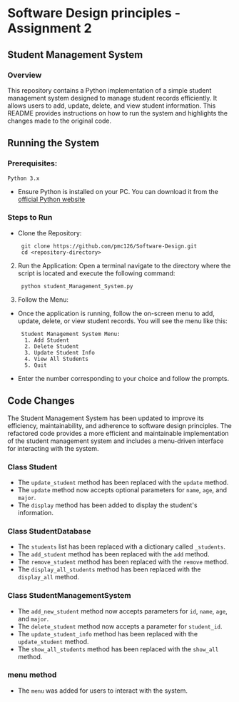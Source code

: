 # Software Design principles - Assignment 2

## Student Management System

### Overview

This repository contains a Python implementation of a simple student management system designed to manage student records efficiently. It allows users to add, update, delete, and view student information. This README provides instructions on how to run the system and highlights the changes made to the original code.


## Running the System
###  Prerequisites:
    Python 3.x
- Ensure Python is installed on your PC. You can download it from the [official Python website](https://www.python.org/downloads/)
### Steps to Run
- Clone the Repository:

       git clone https://github.com/pmc126/Software-Design.git
       cd <repository-directory>
      
2. Run the Application: Open a terminal navigate to the directory where the script is located and execute the following command:

        python student_Management_System.py

4. Follow the Menu:
  - Once the application is running, follow the on-screen menu to add, update, delete, or view student records. You will see the menu like this:

         Student Management System Menu:
          1. Add Student
          2. Delete Student
          3. Update Student Info
          4. View All Students
          5. Quit
 - Enter the number corresponding to your choice and follow the prompts.

## Code Changes

The Student Management System has been updated to improve its efficiency, maintainability, and adherence to software design principles. The refactored code provides a more efficient and maintainable implementation of the student management system and includes a menu-driven interface for interacting with the system.

### Class Student

* The ```update_student``` method has been replaced with the ```update``` method.
* The ```update``` method now accepts optional parameters for ```name```, ```age```, and ```major```.
* The ```display``` method has been added to display the student's information.


### Class StudentDatabase

* The ```students``` list has been replaced with a dictionary called ```_students```.
* The ```add_student``` method has been replaced with the ```add``` method.
* The ```remove_student``` method has been replaced with the ```remove``` method.
* The ```display_all_students``` method has been replaced with the ```display_all``` method.


### Class StudentManagementSystem


* The ```add_new_student``` method now accepts parameters for ```id```, ```name```, ```age```, and ```major```.
* The ```delete_student``` method now accepts a parameter for ```student_id```.
* The ```update_student_info``` method has been replaced with the ```update_student``` method.
* The ```show_all_students``` method has been replaced with the ```show_all``` method.

### menu method
  * The ```menu``` was added for users to interact with the system.

